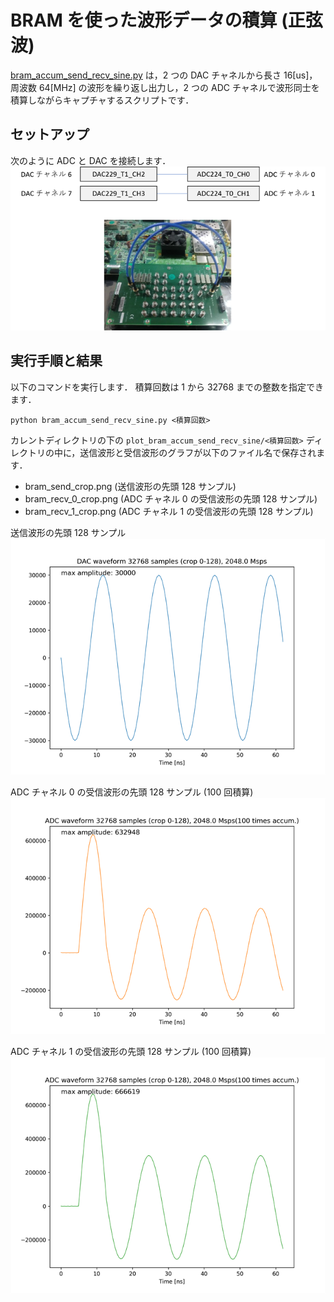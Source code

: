 # BRAM を使った波形データの積算 (正弦波)

[bram_accum_send_recv_sine.py](./bram_accum_send_recv_sine.py) は，2 つの DAC チャネルから長さ 16[us]，周波数 64[MHz] の波形を繰り返し出力し，2 つの ADC チャネルで波形同士を積算しながらキャプチャするスクリプトです．

## セットアップ

次のように ADC と DAC を接続します．  
![セットアップ](./../../docs/images/dac_adc_setup-2.png)

## 実行手順と結果

以下のコマンドを実行します．
積算回数は 1 から 32768 までの整数を指定できます．

```
python bram_accum_send_recv_sine.py <積算回数>
```

カレントディレクトリの下の `plot_bram_accum_send_recv_sine/<積算回数>` ディレクトリの中に，送信波形と受信波形のグラフが以下のファイル名で保存されます．
- bram_send_crop.png (送信波形の先頭 128 サンプル)
- bram_recv_0_crop.png (ADC チャネル 0 の受信波形の先頭 128 サンプル)
- bram_recv_1_crop.png (ADC チャネル 1 の受信波形の先頭 128 サンプル)

送信波形の先頭 128 サンプル  
![送信波形の先頭 128 サンプル](images/bram_send_crop.png)

ADC チャネル 0 の受信波形の先頭 128 サンプル (100 回積算)  
![ADC チャネル 0 の受信波形の先頭 128 サンプル](images/bram_recv_0_crop.png)

ADC チャネル 1 の受信波形の先頭 128 サンプル (100 回積算)  
![ADC チャネル 1 の受信波形の先頭 128 サンプル](images/bram_recv_1_crop.png)
